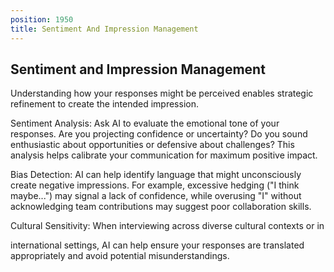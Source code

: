 ```yaml
---
position: 1950
title: Sentiment And Impression Management
---
```


## Sentiment and Impression Management



Understanding how your responses might be perceived enables strategic refinement to create the intended impression.

Sentiment Analysis: Ask AI to evaluate the emotional tone of your responses. Are you projecting confidence or uncertainty? Do you sound enthusiastic about opportunities or defensive about challenges? This analysis helps calibrate your communication for maximum positive impact.

Bias Detection: AI can help identify language that might unconsciously create negative impressions. For example, excessive hedging ("I think maybe...") may signal a lack of confidence, while overusing "I" without acknowledging team contributions may suggest poor collaboration skills.

Cultural Sensitivity: When interviewing across diverse cultural contexts or in

international settings, AI can help ensure your responses are translated appropriately and avoid potential misunderstandings.